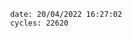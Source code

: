 

                date: 20/04/2022 16:27:02
                cycles: 22620

                         